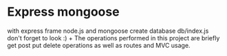 # Express mongoose

with express frame node.js and mongoose create database
db/index.js don't forget to look :) +
The operations performed in this project are briefly get post put delete operations as well as routes and MVC usage.
